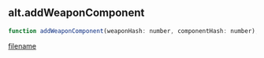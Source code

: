 ## alt.addWeaponComponent

```js
function addWeaponComponent(weaponHash: number, componentHash: number);
```

[filename](method_addWeaponComponent_m.md ':include')